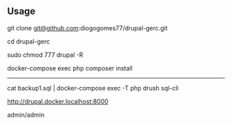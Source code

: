## Usage

git clone git@github.com:diogogomes77/drupal-gerc.git

cd drupal-gerc

sudo chmod 777 drupal -R

docker-compose exec php composer install

---

cat backup1.sql | docker-compose exec -T php drush sql-cli

http://drupal.docker.localhost:8000

admin/admin
